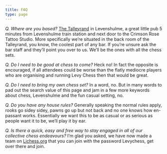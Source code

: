 ```yaml
---
title: FAQ
type: page
---
```


_Q. Where are you based?_
[The Talleyrand](https://www.instagram.com/talleyrandmcr/) in Levenshulme, a great little pub 5 minutes from Levenshulme train station and next door to the Crimson Rose Tattoo Studio. More specifically we’re situated in the back room of the Talleyrand, you know, the coolest part of any bar. If you’re unsure ask the bar staff and they’ll point you over to us. We’ll be the ones with all the chess sets.

_Q. Do I need to be good at chess to come?_
Heck no! In fact the opposite is encouraged, if all attendees could be worse than the flatly mediocre players who are organising and running Levy Chess then that would be great.

_Q. Do I need to bring my own chess set?_
In a word, no. But in many words to pad out the search value of this page and jam in a few more keywords about chess, Levenshulme and the fun casual setting, no.

_Q. Do you have any house rules?_
Generally speaking the normal rules apply, rooks go sidey sidey, pawns go up but not back and no one knows how en-passant works. Essentially we want this to be as casual or as serious as people want it to be, we’ll play it by ear.

_Q. Is there a quick, easy and free way to stay engaged in all of our collective chess endeavours?_
I’m glad you asked, we have now made a team on [Lichess.org](https://lichess.org/team/levy-chess) that you can join with the password Levychess, get over there and join.
